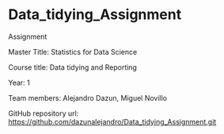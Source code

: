 # Data_tidying_Assignment
Assignment 

Master Title: Statistics for Data Science

Course title: Data tidying and Reporting

Year: 1

Team members: Alejandro Dazun, Miguel Novillo

GitHub repository url: https://github.com/dazunalejandro/Data_tidying_Assignment.git
